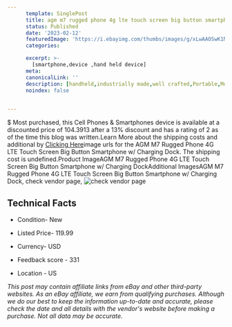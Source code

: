 ```yaml
---
      template: SinglePost
      title: agm m7 rugged phone 4g lte touch screen big button smartphone w charging dock
      status: Published
      date: '2023-02-12'
      featuredImage: 'https://i.ebayimg.com/thumbs/images/g/xLwAAOSwK1NhkR3q/s-l225.jpg'
      categories: 

      excerpt: >-
        [smartphone,device ,hand held device]
      meta:
      canonicalLink: ''
      description: [handheld,industrially made,well crafted,Portable,Mobile,Compact,Convenient,Lightweight,Maneuverable,Man-portable,Miniature,Carriable,Hand-held,Light,Holdable,Transportable,Mobile device,Pocket-sized,On-the-go,Wireless,Cordless,Compact size,Convenient size, smartphone,device ,hand held device]
      noindex: false

        
---
```

$
    Most purchased, this Cell Phones & Smartphones device is available at a discounted price of 104.3913 after a 13% discount and has a rating of 2 as of the time this blog was written.Learn More about the shipping costs and additional by [Clicking Here](https://www.ebay.com/itm/313802897884?hash=item49101c39dc%3Ag%3AxLwAAOSwK1NhkR3q&mkevt=1&mkcid=1&mkrid=711-53200-19255-0&campid=%253CePNCampaignId%253E&customid=%253CreferenceId%253E&toolid=10049)image urls for the AGM M7 Rugged Phone 4G LTE Touch Screen Big Button Smartphone w/ Charging Dock. The shipping cost is undefined.Product ImageAGM M7 Rugged Phone 4G LTE Touch Screen Big Button Smartphone w/ Charging DockAdditional ImagesAGM M7 Rugged Phone 4G LTE Touch Screen Big Button Smartphone w/ Charging Dock, check vendor page, ![check vendor page](https://origin-galleryplus.ebayimg.com/ws/web/313802897884_2_0_1/225x225.jpg,https://origin-galleryplus.ebayimg.com/ws/web/313802897884_3_0_1/225x225.jpg,https://origin-galleryplus.ebayimg.com/ws/web/313802897884_4_0_1/225x225.jpg,https://origin-galleryplus.ebayimg.com/ws/web/313802897884_5_0_1/225x225.jpg,https://origin-galleryplus.ebayimg.com/ws/web/313802897884_6_0_1/225x225.jpg,https://origin-galleryplus.ebayimg.com/ws/web/313802897884_7_0_1/225x225.jpg,https://origin-galleryplus.ebayimg.com/ws/web/313802897884_8_0_1/225x225.jpg,https://origin-galleryplus.ebayimg.com/ws/web/313802897884_9_0_1/225x225.jpg)
    
    

 ## Technical Facts 



     
      

 - Condition- New 


      

 - Listed Price- 119.99 


      

 - Currency- USD 


      

 - Feedback score - 331 


      

 - Location - US 


      
      

 *_This post may contain affiliate links from eBay and other third-party websites. As an eBay affiliate, we earn from qualifying purchases. Although we do our best to keep the information up-to-date and accurate, please check the date and all details with the vendor's website before making a purchase. Not all data may be accurate._*



    
    
    
    
    